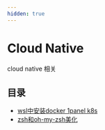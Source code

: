 ```yaml
---
hidden: true
---
```

# Cloud Native
cloud native 相关

## 目录
* [wsl中安装docker 1panel k8s](./install_docker_k8s_1panel_in_WSL.md)
* [zsh和oh-my-zsh美化](./zsh和oh-my-zsh美化.md)

